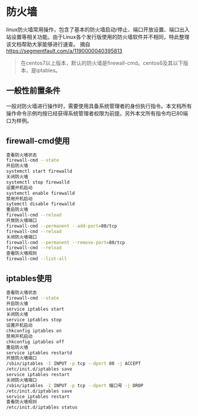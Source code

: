 # 防火墙

linux防火墙常用操作，包含了基本的防火墙启动/停止、端口开放设置、端口出入站设置等相关功能。由于Linux各个发行版使用的防火墙软件并不相同，特此整理该文档帮助大家能够进行速查。
摘自<https://segmentfault.com/a/1190000040395813>

> 在centos7以上版本，默认的防火墙是firewall-cmd。centos6及其以下版本，是iptables。

## 一般性前置条件
一般对防火墙进行操作时，需要使用具备系统管理者的身份执行指令。本文档所有操作命令示例均按已经获得系统管理者权限为前提。另外本文所有指令均已80端口为样例。

## firewall-cmd使用

``` bash
查看防火墙状态
firewall-cmd --state
开启防火墙
systemctl start firewalld
关闭防火墙
systemctl stop firewalld
设置开机启动
systemctl enable firewalld
禁用开机启动
sytemctl disable firewalld
重启防火墙
firewall-cmd --reload
开放防火墙端口
firewall-cmd --permanent --add-port=80/tcp
firewall-cmd --reload 
关闭防火墙端口
firewall-cmd --permanent --remove-port=80/tcp
firewall-cmd --reload 
查看防火墙规则
firewall-cmd --list-all
```

## iptables使用
``` bash 
查看防火墙状态
firewall-cmd --state
开启防火墙
service iptables start
关闭防火墙
service iptables stop
设置开机启动
chkconfig iptables on
禁用开机启动
chkconfig iptables off
重启防火墙
service iptables restartd
开放防火墙端口
/sbin/iptables -I INPUT -p tcp --dport 80 -j ACCEPT 
/etc/init.d/iptables save                                       
service iptables restart                                               
关闭防火墙端口
/sbin/iptables -I INPUT -p tcp --dport 端口号 -j DROP 
/etc/init.d/iptables save                                        
service iptables restart                                             
查看防火墙规则
/etc/init.d/iptables status
```